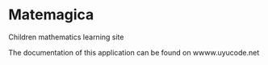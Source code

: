 # Matemagica
Children mathematics learning site

The documentation of this application can be found on wwww.uyucode.net
